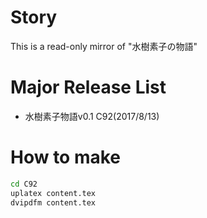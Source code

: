 # Story
This is a read-only mirror of "水樹素子の物語"

# Major Release List 
- 水樹素子物語v0.1 C92(2017/8/13)

# How to make
```sh
cd C92
uplatex content.tex
dvipdfm content.tex
```


